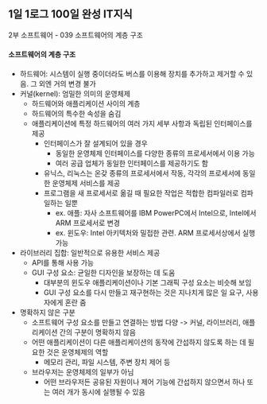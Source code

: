## 1일 1로그 100일 완성 IT지식

2부 소프트웨어 - 039 소프트웨어의 계층 구조

#### 소프트웨어의 계층 구조

- 하드웨어: 시스템이 실행 중이더라도 버스를 이용해 장치를 추가하고 제거할 수 있음. 그 외엔 거의 변경 불가
- 커널(kernel): 엄밀한 의미의 운영체제
  - 하드웨어와 애플리케이션 사이의 계층
  - 하드웨어의 특수한 속성을 숨김
  - 애플리케이션에 특정 하드웨어의 여러 가지 세부 사항과 독립된 인터페이스를 제공
    - 인터페이스가 잘 설계되어 있을 경우
      - 동일한 운영체제 인터페이스를 다양한 종류의 프로세서에서 이용 가능
      - 여러 공급 업체가 동일한 인터페이스를 제공하기도 함
    - 유닉스, 리눅스는 온갖 종류의 프로세서에서 작동, 각각의 프로세서에 동일한 운영체제 서비스를 제공
    - 프로그램을 새 프로세서로 옮길 때 필요한 작업은 적합한 컴파일러로 컴파일하는 일뿐
      - ex. 애플: 자사 소프트웨어를 IBM PowerPC에서 Intel으로, Intel에서 ARM 프로세서로 변경
      - ex. 윈도우: Intel 아키텍처와 밀접한 관련. ARM 프로세서상에서 실행 가능
- 라이브러리 집합: 일반적으로 유용한 서비스 제공
  - API를 통해 사용 가능
  - GUI 구성 요소: 균일한 디자인을 보장하는 데 도움
    - 대부분의 윈도우 애플리케이션이나 기본 그래픽 구성 요소는 비슷해 보임
    - GUI 구성 요소를 다시 만들고 재구현하는 것은 지나치게 많은 일 요구, 사용자에게 혼란 줌
- 명확하지 않은 구분
  - 소프트웨어 구성 요소를 만들고 연결하는 방법 다양 -> 커널, 라이브러리, 애플리케이션 간의 구분이 명확하지 않음
  - 어떤 애플리케이션이 다른 애플리케이션의 동작에 간섭하지 않도록 하는 데 필요한 것은 운영체제의 역할
    - 메모리 관리, 파일 시스템, 주변 장치 제어 등
  - 브라우저는 운영체제의 일부가 아님
    - 어떤 브라우저든 공유된 자원이나 제어 기능에 간섭하지 않으면서 하나 또는 여러 개가 동시에 실행될 수 있음
